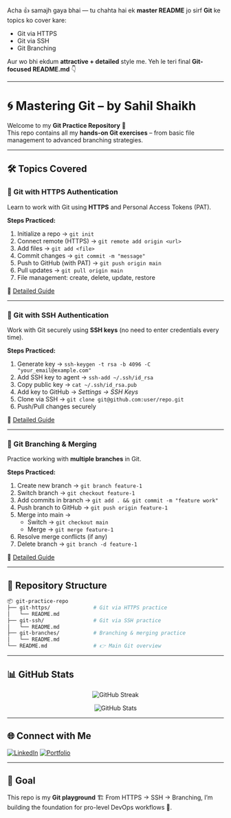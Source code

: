 Acha 👍 samajh gaya bhai — tu chahta hai ek **master README** jo sirf **Git** ke topics ko cover kare:

* Git via HTTPS
* Git via SSH
* Git Branching

Aur wo bhi ekdum **attractive + detailed** style me.
Yeh le teri final **Git-focused README.md** 👇

---
# 🌀 Mastering Git – by Sahil Shaikh

Welcome to my **Git Practice Repository** 🎯  
This repo contains all my **hands-on Git exercises** – from basic file management to advanced branching strategies.  

---

## 🛠️ Topics Covered

### 🔑 Git with HTTPS Authentication
Learn to work with Git using **HTTPS** and Personal Access Tokens (PAT).  

**Steps Practiced:**
1. Initialize a repo → `git init`  
2. Connect remote (HTTPS) → `git remote add origin <url>`  
3. Add files → `git add <file>`  
4. Commit changes → `git commit -m "message"`  
5. Push to GitHub (with PAT) → `git push origin main`  
6. Pull updates → `git pull origin main`  
7. File management: create, delete, update, restore  

📌 [Detailed Guide](./git-https/README.md)

---

### 🔐 Git with SSH Authentication
Work with Git securely using **SSH keys** (no need to enter credentials every time).  

**Steps Practiced:**
1. Generate key → `ssh-keygen -t rsa -b 4096 -C "your_email@example.com"`  
2. Add SSH key to agent → `ssh-add ~/.ssh/id_rsa`  
3. Copy public key → `cat ~/.ssh/id_rsa.pub`  
4. Add key to GitHub → *Settings → SSH Keys*  
5. Clone via SSH → `git clone git@github.com:user/repo.git`  
6. Push/Pull changes securely  

📌 [Detailed Guide](./git-ssh/README.md)

---

### 🌿 Git Branching & Merging
Practice working with **multiple branches** in Git.  

**Steps Practiced:**
1. Create new branch → `git branch feature-1`  
2. Switch branch → `git checkout feature-1`  
3. Add commits in branch → `git add . && git commit -m "feature work"`  
4. Push branch to GitHub → `git push origin feature-1`  
5. Merge into main →  
   - Switch → `git checkout main`  
   - Merge → `git merge feature-1`  
6. Resolve merge conflicts (if any)  
7. Delete branch → `git branch -d feature-1`  

📌 [Detailed Guide](./git-branches/README.md)

---

## 📂 Repository Structure

```bash
📦 git-practice-repo
├── git-https/              # Git via HTTPS practice
│   └── README.md
├── git-ssh/                # Git via SSH practice
│   └── README.md
├── git-branches/           # Branching & merging practice
│   └── README.md
└── README.md               # 👉 Main Git overview
````

---

## 📊 GitHub Stats

<p align="center">
  <img src="https://streak-stats.demolab.com?user=sahilshaikh867&theme=radical&border_radius=6" alt="GitHub Streak"/>
</p>

<p align="center">
  <img src="https://github-readme-stats.vercel.app/api?username=sahilshaikh867&show_icons=true&theme=radical" alt="GitHub Stats"/>
</p>

---

## 🌐 Connect with Me

[![LinkedIn](https://img.shields.io/badge/LinkedIn-blue?style=for-the-badge\&logo=linkedin\&logoColor=white)](https://www.linkedin.com/in/sahilshaikh867/)
[![Portfolio](https://img.shields.io/badge/Portfolio-grey?style=for-the-badge\&logo=vercel\&logoColor=white)](https://sahilshaikh867.vercel.app/)

---

## 🎯 Goal

This repo is my **Git playground** 🏗️
From HTTPS → SSH → Branching, I’m building the foundation for pro-level DevOps workflows 🚀.

